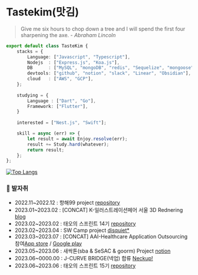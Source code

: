# Tastekim(맛김)
> Give me six hours to chop down a tree and I will spend the first four sharpening the axe. - _Abraham Lincoln_
```typescript
export default class TasteKim {
    stacks = {
        Language: ["Javascript", "Typescript"],
        Nodejs  : ["Express.js", "Koa.js"],
        DB      : ["MySQL", "mongoDB", "redis", "Sequelize", "mongoose", "Firestore"],
        devtools: ["github", "notion", "slack", "Linear", "Obsidian"],
        cloud   : ["AWS", "GCP"],
    };
    
    studying = {
        Language : ["Dart", "Go"],
        Framework: ["Flutter"],
    }
    
    interested = ["Nest.js", "Swift"];

    skill = async (err) => {
        let result = await Enjoy.resolve(err);
        result += Study.hard(whatever);
        return result;
    };
};
```
[![Top Langs](https://github-readme-stats.vercel.app/api/top-langs/?username=tastekim&hide=javascript,html,python,swift,procfile,dockerfile,shell,css&langs_count=10&layout=compact)]()

### 👣 발자취
- 2022.11~2022.12 : 항해99 project [repository](https://github.com/tastekim/WeAllLie-BE)
- 2023.01~2023.02 : [CONCAT] K-일러스트레이션페어 서울 3D Rednering [blog](https://tastekim.notion.site/WIL-Photogrammetry-2023-K-bca68e97baae4976881e93677f80af98)
- 2023.02~2023.02 : 태오의 스프린트 14기 [repository](https://github.com/TEAM-DREAMCATCHER)
- 2023.02~2023.04 : SW Camp project [disquiet*](https://disquiet.io/product/%EC%9C%A0%EB%A0%89%EC%B9%B4-1679901595623)
- 2023.03~2023.07 : [CONCAT] AAI-Healthcare Application Outsourcing 참여[App store](https://apps.apple.com/kr/app/%EC%95%94%ED%96%89%EC%96%B4%EC%82%AC-%EB%82%98%EC%9D%98-%EA%B1%B4%EA%B0%95-%EC%9C%A0%ED%98%95%EC%9D%80/id6450022222) / [Google play](https://play.google.com/store/apps/details?id=com.aaihc.amhaengeosa&hl=ko-KR&pli=1)
- 2023.05~2023.06 : 새싹톤(sba & SeSAC & goorm) Project [notion](https://www.notion.so/c3cc0ba7d2654207ae817eccb1fd81ec?pvs=4)
- 2023.06~0000.00 : J-CURVE BRIDGE(넥업) 합류 [Neckup!](https://neckup.fitness)
- 2023.06~2023.06 : 태오의 스프린트 15기 [repository](https://github.com/Naughty-ya)
